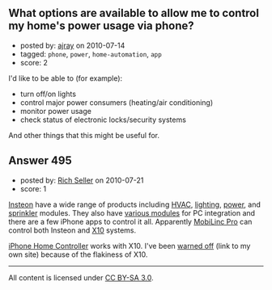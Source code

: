 ## What options are available to allow me to control my home's power usage via phone?

- posted by: [ajray](https://stackexchange.com/users/-1/40-ajray) on 2010-07-14
- tagged: `phone`, `power`, `home-automation`, `app`
- score: 2

<p>I'd like to be able to (for example):</p>

<ul>
<li>turn off/on lights</li>
<li>control major power consumers (heating/air conditioning)</li>
<li>monitor power usage</li>
<li>check status of electronic locks/security systems</li>
</ul>

<p>And other things that this might be useful for.</p>



## Answer 495

- posted by: [Rich Seller](https://stackexchange.com/users/-1/68-rich-seller) on 2010-07-21
- score: 1

<p><a href="http://www.insteon.net/" rel="nofollow">Insteon</a> have a wide range of products including <a href="http://www.insteon.net/HVAC.html" rel="nofollow">HVAC</a>, <a href="http://www.insteon.net/dimmers.html" rel="nofollow">lighting</a>, <a href="http://www.insteon.net/wire-in-modules.html" rel="nofollow">power</a>, and <a href="http://www.insteon.net/sprinklers.html" rel="nofollow">sprinkler</a> modules. They also have <a href="http://www.insteon.net/advanced-automation.html" rel="nofollow">various modules</a> for PC integration and there are a few iPhone apps to control it all. Apparently <a href="http://www.zdnet.co.uk/downloads/view/utilities-and-operating-systems/mobilinc-pro-insteon-and-x10-controller-39681910/" rel="nofollow">MobiLinc Pro</a> can control both Insteon and <a href="http://www.x10europe.com/" rel="nofollow">X10</a> systems.</p>

<p><a href="http://www.iphonehomecontroller.com/" rel="nofollow">iPhone Home Controller</a> works with X10. I've been <a href="http://home4film.com/questions/726" rel="nofollow">warned off</a> (link to my own site) because of the flakiness of X10.</p>




---

All content is licensed under [CC BY-SA 3.0](https://creativecommons.org/licenses/by-sa/3.0/).
